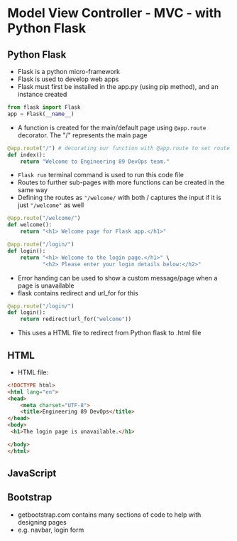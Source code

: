 # Model View Controller - MVC - with Python Flask
## Python Flask
- Flask is a python micro-framework
- Flask is used to develop web apps
- Flask must first be installed in the app.py (using pip method), and an instance created
```python
from flask import Flask
app = Flask(__name__)
```
- A function is created for the main/default page using `@app.route` decorator. The "/" represents the main page
```python
@app.route("/") # decorating our function with @app.route to set route in browser
def index():
    return "Welcome to Engineering 89 DevOps team."
```
- `Flask run` terminal command is used to run this code file
- Routes to further sub-pages with more functions can be created in the same way
- Defining the routes as `"/welcome/` with both / captures the input if it is just `"/welcome"` as well
```python
@app.route("/welcome/")
def welcome():
    return "<h1> Welcome page for Flask app.</h1>"

@app.route("/login/")
def login():
    return "<h1> Welcome to the login page.</h1>" \
           "<h2> Please enter your login details below:</h2>"
```
- Error handing can be used to show a custom message/page when a page is unavailable
- flask contains redirect and url_for for this
```python
@app.route("/login/")
def login():
    return redirect(url_for("welcome"))
```
- This uses a HTML file to redirect from Python flask to .html file
## HTML
- HTML file:
```html
<!DOCTYPE html>
<html lang="en">
<head>
    <meta charset="UTF-8">
    <title>Engineering 89 DevOps</title>
</head>
<body>
 <h1>The login page is unavailable.</h1>

</body>
</html>
```
## JavaScript
## Bootstrap
- getbootstrap.com contains many sections of code to help with designing pages
- e.g. navbar, login form